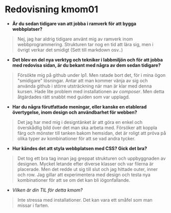 ---
---
Redovisning kmom01
=========================

* **Är du sedan tidigare van att jobba i ramverk för att bygga webbplatser?**
> Nej, jag har aldrig tidigare använt mig av ramverk inom webbprogrammering. Strukturen tar nog en tid att lära sig, men i övrigt verkar det   smidigt (Sett till markdown osv..)

* **Det blev en del nya verktyg och tekniker i labbmiljön och för att jobba med redovisa sidan, är du bekant med några av dem sedan tidigare?**
> Försökte mig på github under lp1. Men ratade bort det, för i mina ögon "smidigare" lösningar. Antar att man kommer vänja av sig och använda github i större utsträckning när man är klar med denna kursen.
> Hade lite problem med installationen av *composer*. Men detta åtgärdades rätt snabbt med guiden som var upplagd.

* **Har du några förutfattade meningar, eller kanske en etablerad övertygelse, inom design och användbarhet för webben?**
> Det jag har med mig i designtänket är att göra en enkel och överskådlig bild över det man ska arbeta med. Försöker att koppla färg och mönster till tanken bakom hemsidan, det är roligt att pröva på olika typer av kombinationer för att se vad andra tycker.

* **Hur kändes det att styla webbplatsen med CSS? Gick det bra?**
> Det tog ett bra tag innan jag greppat strukturen och uppbyggnaden av designen. Mycket letande efter diverse klasser och var filerna är placerade. Men det redde ut sig till slut och jag hittade outer, inner och row. Jag gillar att experimentera med design och testa nya kombinationer för att se om det kan bli iögonfallande.

* *Vilken är din TIL för detta kmom?*
> Inte stressa med installationer. Det kan vara ett småfel som man missar i farten.
